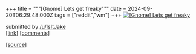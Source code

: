 +++
title = """[Gnome] Lets get freaky"""
date = 2024-09-20T06:29:48.000Z
tags = ["reddit","wm"]
+++
[![[Gnome] Lets get freaky](https://b.thumbs.redditmedia.com/PbMjGeSzY_xlWxvK3NeBGWWSX4OM0K0_Uu25q12e6_Q.jpg "[Gnome] Lets get freaky")](https://www.reddit.com/r/unixporn/comments/1fl5mh2/gnome_lets_get_freaky/)

submitted by [/u/IsItJake](https://www.reddit.com/user/IsItJake)  
[\[link\]](https://www.reddit.com/gallery/1fl5mh2) [\[comments\]](https://www.reddit.com/r/unixporn/comments/1fl5mh2/gnome_lets_get_freaky/)

[[source]](https://www.reddit.com/r/unixporn/comments/1fl5mh2/gnome_lets_get_freaky/)
